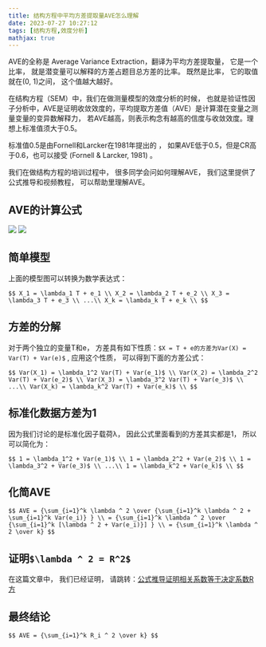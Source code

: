 ```yaml
---
title: 结构方程中平均方差提取量AVE怎么理解
date: 2023-07-27 10:27:12
tags: [结构方程,效度分析]
mathjax: true
---
```


AVE的全称是 Average Variance Extraction，翻译为平均方差提取量，
它是一个比率， 就是潜变量可以解释的方差占题目总方差的比率。
既然是比率， 它的取值就在(0, 1)之间， 这个值越大越好。

在结构方程（SEM）中，我们在做测量模型的效度分析的时候，
也就是验证性因子分析中，AVE是证明收敛效度的，平均提取方差值（AVE）是计算潜在变量之测量变量的变异数解释力，
若AVE越高，则表示构念有越高的信度与收敛效度。理想上标准值须大于0.5。

<!-- more -->

标准值0.5是由Fornell和Larcker在1981年提出的 ，
如果AVE低于0.5，但是CR高于0.6，也可以接受 (Fornell & Larcker, 1981) 。


我们在做结构方程的培训过程中， 很多同学会问如何理解AVE， 我们这里提供了公式推导和视频教程，
可以帮助里理解AVE。

## AVE的计算公式

<img src="model.png">

<img src="ave.png">

## 简单模型

上面的模型图可以转换为数学表达式：

`$$
    X_1 = \lambda_1 T + e_1 \\
    X_2 = \lambda_2 T + e_2 \\
    X_3 = \lambda_3 T + e_3 \\
    ...\\
    X_k = \lambda_k T + e_k \\
$$`

## 方差的分解

对于两个独立的变量T和e， 方差具有如下性质：`$X = T + e的方差为Var(X) = Var(T) + Var(e)$` , 
应用这个性质， 可以得到下面的方差公式：

`$$
    Var(X_1) = \lambda_1^2 Var(T) + Var(e_1)$ \\
    Var(X_2) = \lambda_2^2 Var(T) + Var(e_2)$ \\
    Var(X_3) = \lambda_3^2 Var(T) + Var(e_3)$ \\
    ...\\
    Var(X_k) = \lambda_k^2 Var(T) + Var(e_k)$ \\
$$`

## 标准化数据方差为1

因为我们讨论的是标准化因子载荷λ， 因此公式里面看到的方差其实都是1， 
所以可以简化为：

`$$
    1 = \lambda_1^2 + Var(e_1)$ \\
    1 = \lambda_2^2 + Var(e_2)$ \\
    1 = \lambda_3^2 + Var(e_3)$ \\
    ...\\
    1 = \lambda_k^2 + Var(e_k)$ \\
$$`

## 化简AVE

`$$
    AVE = {\sum_{i=1}^k \lambda ^ 2 \over {\sum_{i=1}^k \lambda ^ 2 + \sum_{i=1}^k Var(e_i)} } \\
    = {\sum_{i=1}^k \lambda ^ 2 \over {\sum_{i=1}^k [\lambda ^ 2 + Var(e_i)}] } \\
    = {\sum_{i=1}^k \lambda ^ 2 \over k}
$$`

## 证明`$\lambda ^ 2 = R^2$`

在这篇文章中， 我们已经证明， 请跳转：[公式推导证明相关系数等于决定系数R方](/2023/07/26/公式推导证明相关系数等于决定系数R方/)

## 最终结论

`$$
AVE = {\sum_{i=1}^k R_i ^ 2 \over k}
$$`

